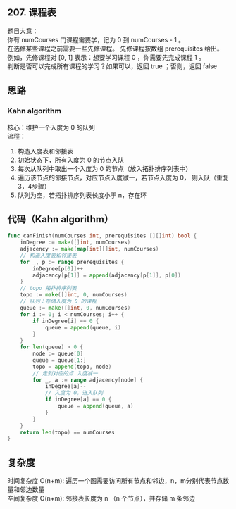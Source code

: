## 207. 课程表
题目大意：  
你有 numCourses 门课程需要学，记为 0 到 numCourses - 1 。   
在选修某些课程之前需要一些先修课程。 先修课程按数组 prerequisites 给出。   
例如，先修课程对 [0, 1] 表示：想要学习课程 0 ，你需要先完成课程 1 。  
判断是否可以完成所有课程的学习？如果可以，返回 true ；否则，返回 false  

## 思路
### Kahn algorithm
核心：维护一个入度为 0 的队列  
流程：  
1. 构造入度表和邻接表
2. 初始状态下，所有入度为 0 的节点入队
3. 每次从队列中取出一个入度为 0 的节点（放入拓扑排序列表中）
4. 遍历该节点的邻接节点，对应节点入度减一，若节点入度为 0， 则入队（重复3，4步骤）
5. 队列为空，若拓扑排序列表长度小于 n，存在环

## 代码（Kahn algorithm）
```go
func canFinish(numCourses int, prerequisites [][]int) bool {
    inDegree := make([]int, numCourses)
    adjacency := make(map[int][]int, numCourses)
    // 构造入度表和邻接表
    for _, p := range prerequisites {
        inDegree[p[0]]++
        adjacency[p[1]] = append(adjacency[p[1]], p[0])
    }
    // topo 拓扑排序列表
    topo := make([]int, 0, numCourses)
    // 队列：存储入度为 0 的课程
    queue := make([]int, 0, numCourses)
    for i := 0; i < numCourses; i++ {
        if inDegree[i] == 0 {
            queue = append(queue, i)
        }
    }
    for len(queue) > 0 {
        node := queue[0]
        queue = queue[1:]
        topo = append(topo, node) 
        // 走到对应的点 入度减一
        for _, a := range adjacency[node] {
            inDegree[a]--
            // 入度为 0，进入队列
            if inDegree[a] == 0 {
                queue = append(queue, a)
            }
        }
    }
    return len(topo) == numCourses
}
```

## 复杂度
时间复杂度 O(n+m): 遍历一个图需要访问所有节点和邻边，n，m分别代表节点数量和邻边数量  
空间复杂度 O(n+m): 邻接表长度为 n （n 个节点），并存储 m 条邻边


